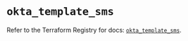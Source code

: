 # `okta_template_sms`

Refer to the Terraform Registry for docs: [`okta_template_sms`](https://registry.terraform.io/providers/okta/okta/4.9.1/docs/resources/template_sms).
